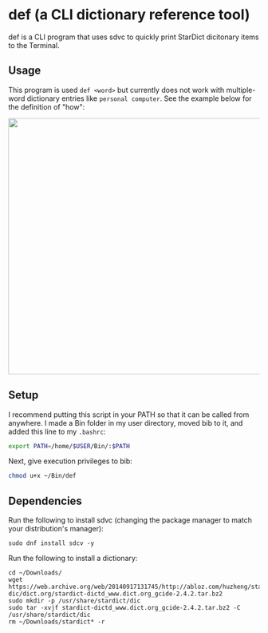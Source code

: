 # def (a CLI dictionary reference tool)

def is a CLI program that uses sdvc to quickly print StarDict dicitonary items to the Terminal.

## Usage

This program is used `def <word>` but currently does not work with multiple-word dictionary entries like `personal computer`. See the example below for the definition of "how":

<p align=center><img src="https://github.com/user-attachments/assets/519b507b-6736-4aec-b496-1adc21c30c8f" width="512"></p>

## Setup

I recommend putting this script in your PATH so that it can be called from anywhere. I made a Bin folder in my user directory, moved bib to it, and added this line to my `.bashrc`:

```bash
export PATH=/home/$USER/Bin/:$PATH
```

Next, give execution privileges to bib:

```bash
chmod u+x ~/Bin/def
```

## Dependencies

Run the following to install sdvc (changing the package manager to match your distribution's manager):

```
sudo dnf install sdcv -y
```

Run the following to install a dictionary:

```
cd ~/Downloads/
wget https://web.archive.org/web/20140917131745/http://abloz.com/huzheng/stardict-dic/dict.org/stardict-dictd_www.dict.org_gcide-2.4.2.tar.bz2
sudo mkdir -p /usr/share/stardict/dic
sudo tar -xvjf stardict-dictd_www.dict.org_gcide-2.4.2.tar.bz2 -C /usr/share/stardict/dic
rm ~/Downloads/stardict* -r
```
